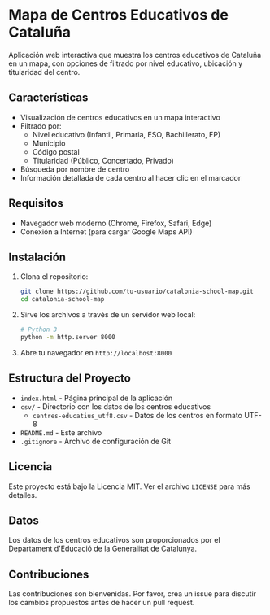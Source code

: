 # Mapa de Centros Educativos de Cataluña

Aplicación web interactiva que muestra los centros educativos de Cataluña en un mapa, con opciones de filtrado por nivel educativo, ubicación y titularidad del centro.

## Características

- Visualización de centros educativos en un mapa interactivo
- Filtrado por:
  - Nivel educativo (Infantil, Primaria, ESO, Bachillerato, FP)
  - Municipio
  - Código postal
  - Titularidad (Público, Concertado, Privado)
- Búsqueda por nombre de centro
- Información detallada de cada centro al hacer clic en el marcador

## Requisitos

- Navegador web moderno (Chrome, Firefox, Safari, Edge)
- Conexión a Internet (para cargar Google Maps API)

## Instalación

1. Clona el repositorio:
   ```bash
   git clone https://github.com/tu-usuario/catalonia-school-map.git
   cd catalonia-school-map
   ```

2. Sirve los archivos a través de un servidor web local:
   ```bash
   # Python 3
   python -m http.server 8000
   ```

3. Abre tu navegador en `http://localhost:8000`

## Estructura del Proyecto

- `index.html` - Página principal de la aplicación
- `csv/` - Directorio con los datos de los centros educativos
  - `centres-educatius_utf8.csv` - Datos de los centros en formato UTF-8
- `README.md` - Este archivo
- `.gitignore` - Archivo de configuración de Git

## Licencia

Este proyecto está bajo la Licencia MIT. Ver el archivo `LICENSE` para más detalles.

## Datos

Los datos de los centros educativos son proporcionados por el Departament d'Educació de la Generalitat de Catalunya.

## Contribuciones

Las contribuciones son bienvenidas. Por favor, crea un issue para discutir los cambios propuestos antes de hacer un pull request.
